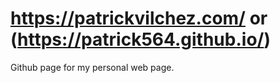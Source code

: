 # https://patrickvilchez.com/ or (https://patrick564.github.io/)

Github page for my personal web page.
